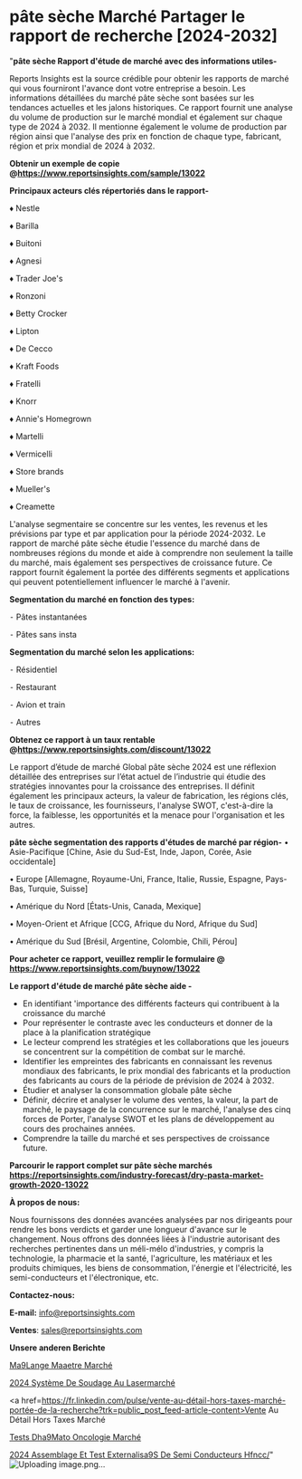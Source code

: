 # pâte sèche Marché Partager le rapport de recherche [2024-2032]

"<strong>pâte sèche Rapport d'étude de marché avec des informations utiles-</strong>

Reports Insights est la source crédible pour obtenir les rapports de marché qui vous fourniront l'avance dont votre entreprise a besoin. Les informations détaillées du marché pâte sèche sont basées sur les tendances actuelles et les jalons historiques. Ce rapport fournit une analyse du volume de production sur le marché mondial et également sur chaque type de 2024 à 2032. Il mentionne également le volume de production par région ainsi que l'analyse des prix en fonction de chaque type, fabricant, région et prix mondial de 2024 à 2032.

<strong><b>Obtenir un exemple de copie @</b></strong><a href=https://www.reportsinsights.com/sample/13022><strong><b>https://www.reportsinsights.com/sample/13022</b></strong></a>

<b>Principaux acteurs clés répertoriés dans le rapport-</b>

<b> </b>♦ Nestle

♦ Barilla

♦ Buitoni

♦ Agnesi

♦ Trader Joe's

♦ Ronzoni

♦ Betty Crocker

♦ Lipton

♦ De Cecco

♦ Kraft Foods

♦ Fratelli

♦ Knorr

♦ Annie's Homegrown

♦ Martelli

♦ Vermicelli

♦ Store brands

♦ Mueller's

♦ Creamette

L'analyse segmentaire se concentre sur les ventes, les revenus et les prévisions par type et par application pour la période 2024-2032. Le rapport de marché pâte sèche étudie l'essence du marché dans de nombreuses régions du monde et aide à comprendre non seulement la taille du marché, mais également ses perspectives de croissance future. Ce rapport fournit également la portée des différents segments et applications qui peuvent potentiellement influencer le marché à l'avenir.

<strong>Segmentation du marché en fonction des types:</strong>


⁃ Pâtes instantanées

⁃ Pâtes sans insta

<strong>Segmentation du marché selon les applications:</strong>


⁃ Résidentiel

⁃ Restaurant

⁃ Avion et train

⁃ Autres

<strong><b>Obtenez ce rapport à un taux rentable @</b></strong><a href=https://www.reportsinsights.com/discount/13022><strong><b>https://www.reportsinsights.com/discount/13022</b></strong></a>

Le rapport d’étude de marché Global pâte sèche 2024 est une réflexion détaillée des entreprises sur l’état actuel de l’industrie qui étudie des stratégies innovantes pour la croissance des entreprises. Il définit également les principaux acteurs, la valeur de fabrication, les régions clés, le taux de croissance, les fournisseurs, l'analyse SWOT, c'est-à-dire la force, la faiblesse, les opportunités et la menace pour l'organisation et les autres.

<strong>pâte sèche segmentation des rapports d'études de marché par région-</strong>
• Asie-Pacifique [Chine, Asie du Sud-Est, Inde, Japon, Corée, Asie occidentale]

• Europe [Allemagne, Royaume-Uni, France, Italie, Russie, Espagne, Pays-Bas, Turquie, Suisse]

• Amérique du Nord [États-Unis, Canada, Mexique]

• Moyen-Orient et Afrique [CCG, Afrique du Nord, Afrique du Sud]

• Amérique du Sud [Brésil, Argentine, Colombie, Chili, Pérou]

<strong>Pour acheter ce rapport, veuillez remplir le formulaire @   <a href=https://www.reportsinsights.com/buynow/13022>https://www.reportsinsights.com/buynow/13022</a></strong>

<strong>Le rapport d'étude de marché pâte sèche aide -</strong>
<ul>
  <li>En identifiant 'importance des différents facteurs qui contribuent à la croissance du marché</li>
  <li>Pour représenter le contraste avec les conducteurs et donner de la place à la planification stratégique</li>
  <li>Le lecteur comprend les stratégies et les collaborations que les joueurs se concentrent sur la compétition de combat sur le marché.</li>
  <li>Identifier les empreintes des fabricants en connaissant les revenus mondiaux des fabricants, le prix mondial des fabricants et la production des fabricants au cours de la période de prévision de 2024 à 2032.</li>
  <li>Étudier et analyser la consommation globale pâte sèche</li>
  <li>Définir, décrire et analyser le volume des ventes, la valeur, la part de marché, le paysage de la concurrence sur le marché, l'analyse des cinq forces de Porter, l'analyse SWOT et les plans de développement au cours des prochaines années.</li>
  <li>Comprendre la taille du marché et ses perspectives de croissance future.</li>
</ul>

<strong>Parcourir le rapport complet sur pâte sèche marchés <a href=https://reportsinsights.com/industry-forecast/dry-pasta-market-growth-2020-13022>https://reportsinsights.com/industry-forecast/dry-pasta-market-growth-2020-13022</a></strong>

<strong>À propos de nous:</strong>

Nous fournissons des données avancées analysées par nos dirigeants pour rendre les bons verdicts et garder une longueur d'avance sur le changement. Nous offrons des données liées à l'industrie autorisant des recherches pertinentes dans un méli-mélo d'industries, y compris la technologie, la pharmacie et la santé, l'agriculture, les matériaux et les produits chimiques, les biens de consommation, l'énergie et l'électricité, les semi-conducteurs et l'électronique, etc.

<strong>Contactez-nous:</strong>

<strong>E-mail:</strong> <a href=mailto:info@reportsinsights.com>info@reportsinsights.com</a>

<strong>Ventes</strong>: <a href=mailto:sales@reportsinsights.com>sales@reportsinsights.com</a>

<strong>Unsere anderen Berichte</strong>

<a href=https://www.linkedin.com/pulse/m%C3%A9lange-ma%C3%AEtre-march%C3%A9-2024-2032-part-croissance-i7uwe/>Ma9Lange Maaetre Marché</a>

<a href=https://www.linkedin.com/pulse/2024-système-de-soudage-au-lasermarché-analyse-ep0ve/>2024 Système De Soudage Au Lasermarché</a>

<a href=https://fr.linkedin.com/pulse/vente-au-détail-hors-taxes-marché-portée-de-la-recherche?trk=public_post_feed-article-content>Vente Au Détail Hors Taxes Marché</a>

<a href=https://www.linkedin.com/pulse/tests-dh%C3%A9mato-oncologie-march%C3%A9-perspectives-7ld5f/>Tests Dha9Mato Oncologie Marché</a>

<a href=https://www.linkedin.com/pulse/2024-assemblage-et-test-externalis%C3%A9s-de-semi-conducteurs-hfncc/>2024 Assemblage Et Test Externalisa9S De Semi Conducteurs Hfncc/</a>"
![Uploading image.png…]()
